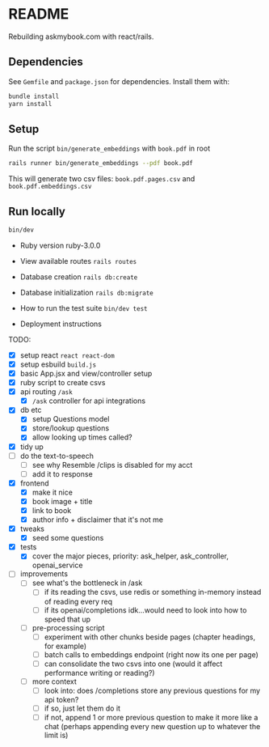 # README

Rebuilding askmybook.com with react/rails.

## Dependencies
See `Gemfile` and `package.json` for dependencies. Install them with:
```sh
bundle install
yarn install
```

## Setup
Run the script `bin/generate_embeddings` with `book.pdf` in root
```sh
rails runner bin/generate_embeddings --pdf book.pdf
```
This will generate two csv files: `book.pdf.pages.csv` and `book.pdf.embeddings.csv`

## Run locally
```sh
bin/dev
```

* Ruby version
ruby-3.0.0

* View available routes
`rails routes`

* Database creation
`rails db:create`

* Database initialization
`rails db:migrate`

* How to run the test suite
`bin/dev test`

* Deployment instructions

TODO:
- [x] setup react `react react-dom`
- [x] setup esbuild `build.js`
- [x] basic App.jsx and view/controller setup
- [x] ruby script to create csvs
- [x] api routing `/ask`
    - [x] `/ask` controller for api integrations
- [x] db etc
    - [x] setup Questions model
    - [x] store/lookup questions
    - [x] allow looking up times called?
- [x] tidy up
- [ ] do the text-to-speech
    - [ ] see why Resemble /clips is disabled for my acct
    - [ ] add it to response
- [x] frontend
    - [x] make it nice
    - [x] book image + title
    - [x] link to book
    - [x] author info + disclaimer that it's not me
- [x] tweaks
    - [x] seed some questions
- [x] tests
    - [x] cover the major pieces, priority: ask_helper, ask_controller, openai_service
- [ ] improvements
    - [ ] see what's the bottleneck in /ask
        - [ ] if its reading the csvs, use redis or something in-memory instead of reading every req
        - [ ] if its openai/completions idk...would need to look into how to speed that up
    - [ ] pre-processing script
        - [ ] experiment with other chunks beside pages (chapter headings, for example)
        - [ ] batch calls to embeddings endpoint (right now its one per page)
        - [ ] can consolidate the two csvs into one (would it affect performance writing or reading?)
    - [ ] more context
        - [ ] look into: does /completions store any previous questions for my api token?
        - [ ] if so, just let them do it
        - [ ] if not, append 1 or more previous question to make it more like a chat (perhaps appending every new question up to whatever the limit is)
